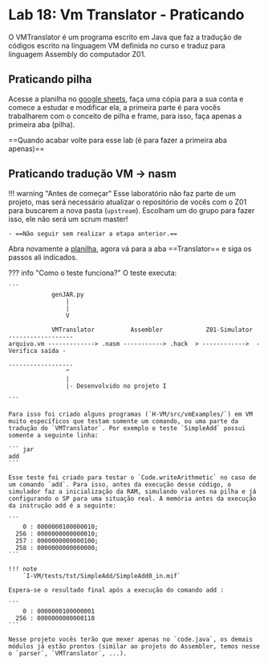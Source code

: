 # Lab 18: Vm Translator - Praticando

O VMTranslator é um programa escrito em Java que faz a tradução de códigos escrito na linguagem VM definida no curso e traduz para linguagem Assembly do computador Z01.

## Praticando pilha

Acesse a planilha no [google sheets](https://docs.google.com/spreadsheets/d/1dywPIHgpUztDtpqzuEuGzAuTlcK9ryVUTp9-b84stJ4/edit?usp=sharing), faça uma cópia para a sua conta e comece a estudar e modificar ela, a primeira parte é para vocês trabalharem com o conceito de pilha e frame, para isso, faça apenas a primeira aba (pilha).

==Quando acabar volte para esse lab (é para fazer a primeira aba apenas)==

## Praticando tradução VM -> nasm 

!!! warning "Antes de começar"
    Esse laboratório não faz parte de um projeto, mas será necessário atualizar o repositório de vocês com o Z01 para buscarem a nova pasta (`upstream`). Escolham um do grupo para fazer isso, ele não será um scrum master!
    
    - ==Não seguir sem realizar a etapa anterior.==



Abra novamente a [planilha](https://docs.google.com/spreadsheets/d/1dywPIHgpUztDtpqzuEuGzAuTlcK9ryVUTp9-b84stJ4/edit?usp=sharing), agora vá para a aba ==Translator== e siga os passos ali indicados.

??? info "Como o teste funciona?"
    O teste executa:

    ```
                genJAR.py
                    |   
                    |   
                    V

                VMTranslator          Assembler            Z01-Simulator  ------------------
    arquivo.vm -------------> .nasm -----------> .hack  > ------------>  - Verifica saída -
                                                                          ------------------
                    ^
                    |   
                    |- Desenvolvido no projeto I 

    ```

    Para isso foi criado alguns programas (`H-VM/src/vmExamples/`) em VM muito específicos que testam somente um comando, ou uma parte da tradução do `VMTranslator`. Por exemplo o teste `SimpleAdd` possui somente a seguinte linha:

    ``` jar
    add
    ```

    Esse teste foi criado para testar o `Code.writeArithmetic` no caso de um comando `add`. Para isso, antes da execução desse código, o simulador faz a inicialização da RAM, simulando valores na pilha e já configurando o SP para uma situação real. A memória antes da execução da instrução add é a seguinte:

    ``` 
        0 : 0000000100000010;
      256 : 0000000000000010;
      257 : 0000000000000100;
      258 : 0000000000000000;
    ```

    !!! note
        `I-VM/tests/tst/SimpleAdd/SimpleAdd0_in.mif`

    Espera-se o resultado final após a execução do comando add :

    ```
        0 : 0000000100000001
      256 : 0000000000000110
    ```

    Nesse projeto vocês terão que mexer apenas no `code.java`, os demais módulos já estão prontos (similar ao projeto do Assembler, temos nesse o `parser`, `VMTranslator`, ...).
